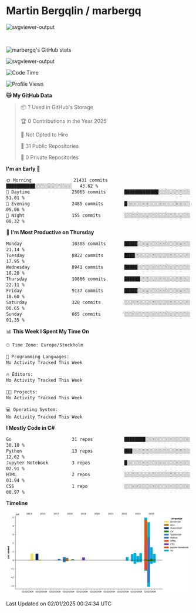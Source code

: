 # Martin Bergqlin / marbergq

![svgviewer-output](https://user-images.githubusercontent.com/2405410/206014777-22d41ecb-c24f-421d-b7d9-bba2cb5bb0de.svg)

<br>

<!--- [![Martin's Week](https://github-readme-stats.vercel.app/api/wakatime?username=marbergq&theme=dark)](https://github.com/anuraghazra/github-readme-stats) -->

![marbergq's GitHub stats](https://github-readme-stats.vercel.app/api?username=marbergq&count_private=true&show_icons=true)

![svgviewer-output](https://wakatime.com/badge/user/3f0a2069-6683-4e19-9a4a-7d21ea815067.svg)

<!--START_SECTION:waka-->
![Code Time](http://img.shields.io/badge/Code%20Time-4%2C685%20hrs%2034%20mins-blue)

![Profile Views](http://img.shields.io/badge/Profile%20Views-0-blue)

**🐱 My GitHub Data** 

> 📦 ? Used in GitHub's Storage 
 > 
> 🏆 0 Contributions in the Year 2025
 > 
> 🚫 Not Opted to Hire
 > 
> 📜 31 Public Repositories 
 > 
> 🔑 0 Private Repositories 
 > 
**I'm an Early 🐤** 

```text
🌞 Morning                21431 commits       ███████████░░░░░░░░░░░░░░   43.62 % 
🌆 Daytime                25065 commits       █████████████░░░░░░░░░░░░   51.01 % 
🌃 Evening                2485 commits        █░░░░░░░░░░░░░░░░░░░░░░░░   05.06 % 
🌙 Night                  155 commits         ░░░░░░░░░░░░░░░░░░░░░░░░░   00.32 % 
```
📅 **I'm Most Productive on Thursday** 

```text
Monday                   10385 commits       █████░░░░░░░░░░░░░░░░░░░░   21.14 % 
Tuesday                  8822 commits        ████░░░░░░░░░░░░░░░░░░░░░   17.95 % 
Wednesday                8941 commits        █████░░░░░░░░░░░░░░░░░░░░   18.20 % 
Thursday                 10866 commits       ██████░░░░░░░░░░░░░░░░░░░   22.11 % 
Friday                   9137 commits        █████░░░░░░░░░░░░░░░░░░░░   18.60 % 
Saturday                 320 commits         ░░░░░░░░░░░░░░░░░░░░░░░░░   00.65 % 
Sunday                   665 commits         ░░░░░░░░░░░░░░░░░░░░░░░░░   01.35 % 
```


📊 **This Week I Spent My Time On** 

```text
🕑︎ Time Zone: Europe/Stockholm

💬 Programming Languages: 
No Activity Tracked This Week

🔥 Editors: 
No Activity Tracked This Week

🐱‍💻 Projects: 
No Activity Tracked This Week

💻 Operating System: 
No Activity Tracked This Week
```

**I Mostly Code in C#** 

```text
Go                       31 repos            ████████░░░░░░░░░░░░░░░░░   30.10 % 
Python                   13 repos            ███░░░░░░░░░░░░░░░░░░░░░░   12.62 % 
Jupyter Notebook         3 repos             █░░░░░░░░░░░░░░░░░░░░░░░░   02.91 % 
HTML                     2 repos             ░░░░░░░░░░░░░░░░░░░░░░░░░   01.94 % 
CSS                      1 repo              ░░░░░░░░░░░░░░░░░░░░░░░░░   00.97 % 
```



**Timeline**

![Lines of Code chart](https://raw.githubusercontent.com/marbergq/marbergq/main/assets/bar_graph.png)


 Last Updated on 02/01/2025 00:24:34 UTC
<!--END_SECTION:waka-->
